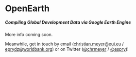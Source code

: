 # OpenEarth
##### Compiling Global Development Data via Google Earth Engine

More info coming soon. 

Meanwhile, get in touch by email (christian.meyer@eui.eu / eprydz@worldbank.org) or on Twitter ([@chrmeyer](https://www.twitter.com/chrmeyer) / [@espry](https://www.twitter.com/espry))!
